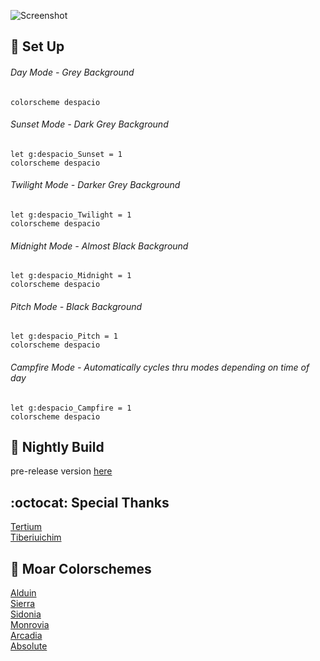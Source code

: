 ![Screenshot](https://user-images.githubusercontent.com/11221489/27060396-7a09946e-4f91-11e7-9174-7dda1b53c696.png)

:space_invader: Set Up
------

###### Day Mode - Grey Background
```VimL
colorscheme despacio 
```

###### Sunset Mode - Dark Grey Background
```VimL
let g:despacio_Sunset = 1
colorscheme despacio 
```

###### Twilight Mode - Darker Grey Background
```VimL
let g:despacio_Twilight = 1
colorscheme despacio 
```

###### Midnight Mode - Almost Black Background
```VimL
let g:despacio_Midnight = 1
colorscheme despacio 
```

###### Pitch Mode - Black Background
```VimL
let g:despacio_Pitch = 1
colorscheme despacio 
```

######  Campfire Mode - Automatically cycles thru modes depending on time of day
```VimL
let g:despacio_Campfire = 1
colorscheme despacio 
```

:crescent_moon: Nightly Build
----------------------------
pre-release version [here](https://github.com/AlessandroYorba/Despacio/tree/nightly)

:octocat: Special Thanks
-----------------
[Tertium](https://github.com/tertium)<br>
[Tiberiuichim](https://github.com/tiberiuichim)<br>

:octopus: Moar Colorschemes
-------
[Alduin](https://github.com/AlessandroYorba/Alduin)<br>
[Sierra](https://github.com/AlessandroYorba/Sierra)<br>
[Sidonia](https://github.com/AlessandroYorba/Sidonia)<br>
[Monrovia](https://github.com/AlessandroYorba/Monrovia)<br>
[Arcadia](https://github.com/AlessandroYorba/Arcadia)<br>
[Absolute](https://github.com/AlessandroYorba/Absolute)
